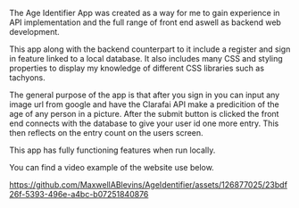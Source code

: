The Age Identifier App was created as a way for me to gain experience in API implementation and the full range of front end aswell as backend web development. 

This app along with the backend counterpart to it include a register and sign in feature linked to a local database. It also includes many CSS and styling properties to display my knowledge of different CSS libraries such as tachyons. 

The general purpose of the app is that after you sign in you can input any image url from google and have the Clarafai API make a predicition of the age of any person in a picture. After the submit button is clicked the front end connects with the database to give your user id one more entry. This then reflects on the entry count on the users screen.

This app has fully functioning features when run locally.

You can find a video example of the website use below.

https://github.com/MaxwellABlevins/AgeIdentifier/assets/126877025/23bdf26f-5393-496e-a4bc-b07251840876


